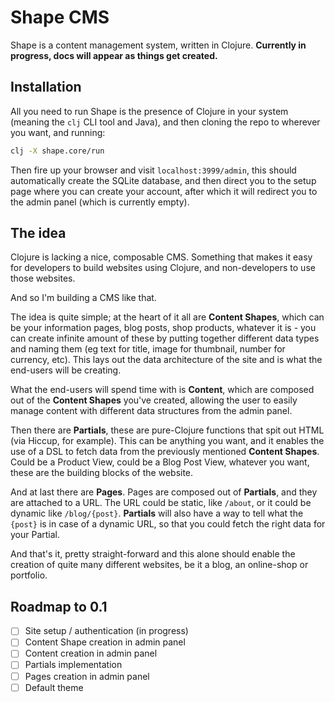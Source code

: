 # Shape CMS

Shape is a content management system, written in Clojure. **Currently in progress, docs will appear as things get created.** 

## Installation

All you need to run Shape is the presence of Clojure in your system (meaning the `clj` CLI tool and Java), and then cloning
the repo to wherever you want, and running:

```bash
clj -X shape.core/run
```

Then fire up your browser and visit `localhost:3999/admin`, this should automatically create the SQLite database, and then 
direct you to the setup page where you can create your account, after which it will redirect you to the admin panel (which is currently empty).

## The idea

Clojure is lacking a nice, composable CMS. Something that makes it easy for developers to build websites using Clojure, and non-developers to use those websites. 

And so I'm building a CMS like that. 

The idea is quite simple; at the heart of it all are **Content Shapes**, which can be your information pages, blog posts, shop products, whatever it is - you can create infinite amount of these by putting together different data types and naming them (eg text for title, image for thumbnail, number for currency, etc). This lays out the data architecture of the site and is what the end-users will be creating. 

What the end-users will spend time with is **Content**, which are composed out of the **Content Shapes** you've created, allowing the user to easily manage content with different data structures from the admin panel.

Then there are **Partials**, these are pure-Clojure functions that spit out HTML (via Hiccup, for example). This can be anything you want, and it enables the use of a DSL to fetch data from the previously mentioned **Content Shapes**. Could be a Product View, could be a Blog Post View, whatever you want, these are the building blocks of the website. 

And at last there are **Pages**. Pages are composed out of **Partials**, and they are attached to a URL. The URL could be static, like `/about`, or it could be dynamic like `/blog/{post}`. **Partials** will also have a way to tell what the `{post}` is in case of a dynamic URL, so that you could fetch the right data for your Partial. 

And that's it, pretty straight-forward and this alone should enable the creation of quite many different websites, be it a blog, an online-shop or portfolio. 

## Roadmap to 0.1

- [ ] Site setup / authentication (in progress)
- [ ] Content Shape creation in admin panel
- [ ] Content creation in admin panel
- [ ] Partials implementation
- [ ] Pages creation in admin panel
- [ ] Default theme
